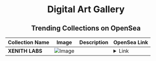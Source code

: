 <div align="center">

# Digital Art Gallery

## Trending Collections on OpenSea

| Collection Name                       | Image                                                                                     | Description                       | OpenSea Link                                                                                          |
|---------------------------------------|-------------------------------------------------------------------------------------------|-----------------------------------|--------------------------------------------------------------------------------------------------------|
| **XENITH LABS** | ![Image](https://i.seadn.io/s/raw/files/a4b908fa779b19adf93ec1bd8ec05353.jpg?w=500&auto=format?w=200&auto=format) |  | <details><summary>Link</summary>[XENITH LABS](https://opensea.io/collection/xenith-labs)</details> |

</div>